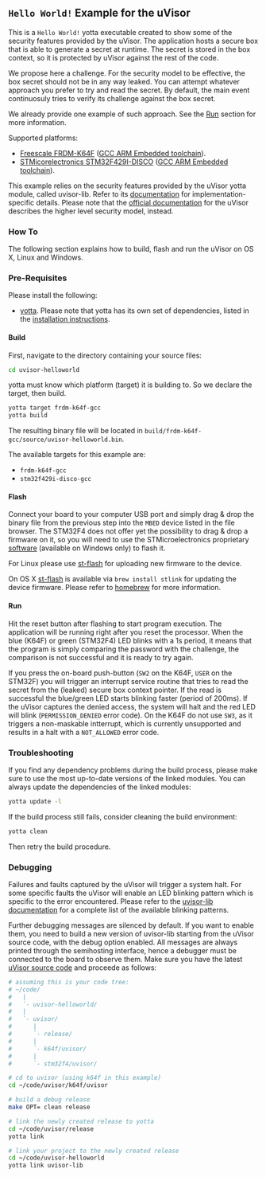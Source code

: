 ## `Hello World!` Example for the uVisor

This is a `Hello World!` yotta executable created to show some of the security features provided by the uVisor. The application hosts a secure box that is able to generate a secret at runtime. The secret is stored in the box context, so it is protected by uVisor against the rest of the code.

We propose here a challenge. For the security model to be effective, the box secret should not be in any way leaked. You can attempt whatever approach you prefer to try and read the secret. By default, the main event continuosuly tries to verify its challenge against the box secret.

We already provide one example of such approach. See the [Run](#run) section for more information.

Supported platforms:
- [Freescale FRDM-K64F](http://developer.mbed.org/platforms/FRDM-K64F/) ([GCC ARM Embedded toolchain](https://launchpad.net/gcc-arm-embedded)).
- [STMicorelectronics STM32F429I-DISCO](http://www.st.com/web/catalog/tools/FM116/SC959/SS1532/PF259090) ([GCC ARM Embedded toolchain](https://launchpad.net/gcc-arm-embedded)).

This example relies on the security features provided by the uVisor yotta module, called uvisor-lib. Refer to its [documentation](https://github.com/ARMmbed/uvisor-lib) for implementation-specific details. Please note that the [official documentation](https://github.com/ARMmbed/uvisor) for the uVisor describes the higher level security model, instead.

### How To

The following section explains how to build, flash and run the uVisor on OS X, Linux and Windows.

### Pre-Requisites

Please install the following:

* [yotta](https://github.com/ARMmbed/yotta). Please note that yotta has its own set of dependencies, listed in the [installation instructions](http://armmbed.github.io/yotta/#installing-on-windows).

#### Build

First, navigate to the directory containing your source files:

```bash
cd uvisor-helloworld
```

yotta must know which platform (target) it is building to. So we declare the target, then build.

```bash
yotta target frdm-k64f-gcc
yotta build
```

The resulting binary file will be located in
`build/frdm-k64f-gcc/source/uvisor-helloworld.bin`.

The available targets for this example are:
- `frdm-k64f-gcc`
- `stm32f429i-disco-gcc`

#### Flash

Connect your board to your computer USB port and simply drag & drop the binary file from the previous step into the `MBED` device listed in the file browser. The STM32F4 does not offer yet the possibility to drag & drop a firmware on it, so you will need to use the STMicroelectronics proprietary [software](http://www.st.com/web/en/catalog/tools/PF258168) (available on Windows only) to flash it.

For Linux please use [st-flash](https://github.com/texane/stlink) for uploading new firmware to the device.

On OS X [st-flash](https://github.com/texane/stlink) is available via `brew install stlink` for updating the device firmware. Please refer to [homebrew](http://brew.sh/) for more information.

#### Run

Hit the reset button after flashing to start program execution. The application will be running right after you reset the processor. When the blue (K64F) or green (STM32F4) LED blinks with a 1s period, it means that the program is simply comparing the password with the challenge, the comparison is not successful and it is ready to try again.

If you press the on-board push-button (`SW2` on the K64F, `USER` on the STM32F) you will trigger an interrupt service routine that tries to read the secret from the (leaked) secure box context pointer. If the read is successful the blue/green LED starts blinking faster (period of 200ms). If the uVisor captures the denied access, the system will halt and the red LED will blink (`PERMISSION_DENIED` error code). On the K64F do not use `SW3`, as it triggers a non-maskable intterrupt, which is currently unsupported and results in a halt with a `NOT_ALLOWED` error code.

### Troubleshooting

If you find any dependency problems during the build process, please make sure to use the most up-to-date versions of the linked modules. You can always update the dependencies of the linked modules:

```bash
yotta update -l
```
If the build process still fails, consider cleaning the build environment:

```bash
yotta clean
```
Then retry the build procedure.

### Debugging

Failures and faults captured by the uVisor will trigger a system halt. For some specific faults the uVisor will enable an LED blinking pattern which is specific to the error encountered. Please refer to the [uvisor-lib documentation](https://github.com/ARMmbed/uvisor-lib/blob/master/DOCUMENTATION.md#error-patterns) for a complete list of the available blinking patterns.

Further debugging messages are silenced by default. If you want to enable them, you need to build a new version of uvisor-lib starting from the uVisor source code, with the debug option enabled. All messages are always printed through the semihosting interface, hence a debugger must be connected to the board to observe them. Make sure you have the latest [uVisor source code](https://github.com/ARMmbed/uvisor) and proceede as follows:

```bash
# assuming this is your code tree:
# ~/code/
#   |
#   `- uvisor-helloworld/
#   |
#   `- uvisor/
#      |
#      `- release/
#      |
#      `- k64f/uvisor/
#      |
#      `- stm32f4/uvisor/

# cd to uvisor (using k64f in this example)
cd ~/code/uvisor/k64f/uvisor

# build a debug release
make OPT= clean release

# link the newly created release to yotta
cd ~/code/uvisor/release
yotta link

# link your project to the newly created release
cd ~/code/uvisor-helloworld
yotta link uvisor-lib
```
